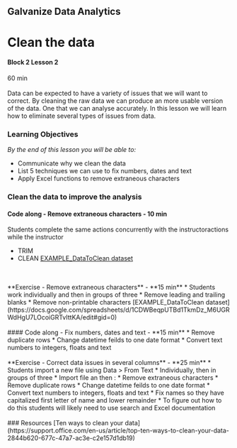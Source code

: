 ## Galvanize Data Analytics
# Clean the data
#### Block 2 Lesson 2

60 min
<br>
<br>
Data can be expected to have a variety of issues that we will want to correct.  By cleaning the raw data we can produce an more usable version of the data.  One that we can analyse accurately.  In this lesson we will learn how to eliminate several types of issues from data.

### Learning Objectives

*By the end of this lesson you will be able to:*
* Communicate why we clean the data
* List 5 techniques we can use to fix numbers, dates and text 
* Apply Excel functions to remove extraneous characters


### Clean the data to improve the analysis
#### Code along - Remove extraneous characters - **10 min**
Students complete the same actions concurrently with the instructoractions while the instructor
* TRIM
* CLEAN
    [EXAMPLE_DataToClean dataset](https://docs.google.com/spreadsheets/d/1CDWBeqpUTBd1TkmDz_M6UGRWdHgU7LOcoiGRTvIttKA/edit#gid=0)
<br>
<br>
**Exercise - Remove extraneous characters** - **15 min**
* Students work individually and then in groups of three
* Remove leading and trailing blanks
* Remove non-printable characters
    [EXAMPLE_DataToClean dataset](https://docs.google.com/spreadsheets/d/1CDWBeqpUTBd1TkmDz_M6UGRWdHgU7LOcoiGRTvIttKA/edit#gid=0)
<br>
<br>
#### Code along - Fix numbers, dates and text - **15 min**
* Remove duplicate rows
* Change datetime feilds to one date format
* Convert text numbers to integers, floats and text
<br>
<br>
**Exercise - Correct data issues in several columns** - **25 min**
* Students import a new file using Data > From Text
  * Individually, then in groups of three
  * Import file an then :
    * Remove extraneous characters
    * Remove duplicate rows
    * Change datetime feilds to one date format
    * Convert text numbers to integers, floats and text
    * Fix names so they have capitalized first letter of name and lower remainder
      * To figure out how to do this students will likely need to use search and Excel documentation
<br>
<br>
### Resources
[Ten ways to clean your data](https://support.office.com/en-us/article/top-ten-ways-to-clean-your-data-2844b620-677c-47a7-ac3e-c2e157d1db19)



